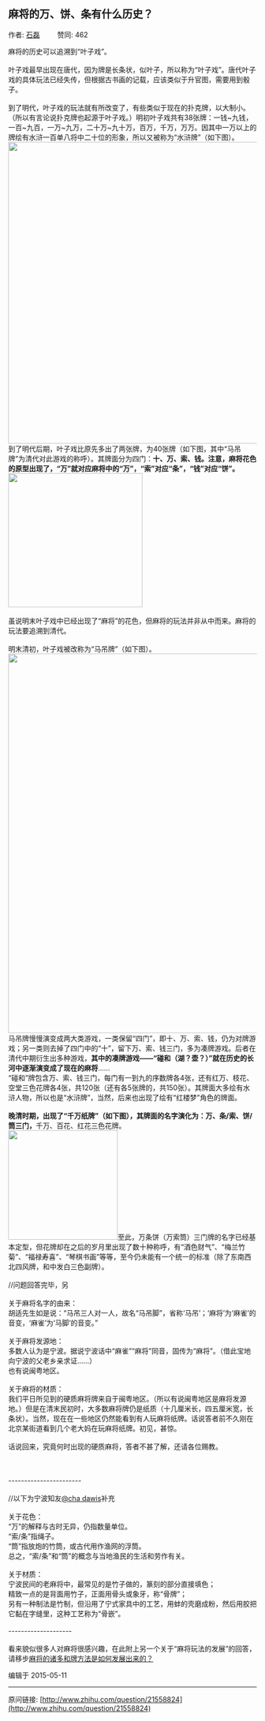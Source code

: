 ## 麻将的万、饼、条有什么历史？

作者: [石磊](http://www.zhihu.com/people/stooooone)&nbsp;&nbsp;&nbsp;&nbsp;&nbsp;&nbsp;&nbsp;&nbsp; 赞同: 462


麻将的历史可以追溯到“叶子戏”。<br><br>叶子戏最早出现在唐代，因为牌是长条状，似叶子，所以称为“叶子戏”。唐代叶子戏的具体玩法已经失传，但根据古书画的记载，应该类似于升官图，需要用到骰子。<br><br>到了明代，叶子戏的玩法就有所改变了，有些类似于现在的扑克牌，以大制小。（所以有言论说扑克牌也起源于叶子戏。）明初叶子戏共有38张牌：一钱~九钱，一百~九百，一万~九万，二十万~九十万，百万，千万，万万。因其中一万以上的牌绘有水浒一百单八将中二十位的形象，所以又被称为“水浒牌”（如下图）。<br><img src="http://pic2.zhimg.com/f81291add667385bb6d669519cfe2e6d_b.jpg" data-rawwidth="612" data-rawheight="405" class="origin_image zh-lightbox-thumb" width="612" data-original="http://pic2.zhimg.com/f81291add667385bb6d669519cfe2e6d_r.jpg"><br>到了明代后期，叶子戏比原先多出了两张牌，为40张牌（如下图，其中“马吊牌”为清代对此游戏的称呼）。其牌面分为四门：<b>十、万、索、钱。注意，麻将花色的原型出现了，“万”就对应麻将中的“万”，“索”对应“条”，“钱”对应“饼”。</b><br><img src="http://pic4.zhimg.com/ca257fc9aadf9efeb22e69b9e66c4ecb_b.jpg" data-rawwidth="272" data-rawheight="362" class="content_image" width="272"><br><br>虽说明末叶子戏中已经出现了“麻将”的花色，但麻将的玩法并非从中而来。麻将的玩法要追溯到清代。<br><br>明末清初，叶子戏被改称为“马吊牌”（如下图）。<br><img src="http://pic2.zhimg.com/841e279567f276150c033c0a025e5b89_b.jpg" data-rawwidth="770" data-rawheight="535" class="origin_image zh-lightbox-thumb" width="770" data-original="http://pic2.zhimg.com/841e279567f276150c033c0a025e5b89_r.jpg">马吊牌慢慢演变成两大类游戏，一类保留“四门”，即十、万、索、钱，仍为对牌游戏；另一类则去掉了四门中的“十”，留下万、索、钱三门，多为凑牌游戏。后者在清代中期衍生出多种游戏，<b>其中的凑牌游戏——“碰和（湖？壶？）”就在历史的长河中逐渐演变成了现在的麻将</b>……<br>“碰和”牌包含万、索、钱三门，每门有一到九的序数牌各4张，还有红万、枝花、空堂三色花牌各4张，共120张（还有各5张牌的，共150张）。其牌面大多绘有水浒人物，所以也是“水浒牌”，当然，后来也出现了绘有“红楼梦”角色的牌面。<br><br><b>晚清时期，出现了“千万纸牌”（如下图），其牌面的名字演化为：万、条/索、饼/筒三门，</b>千万、百花、红花三色花牌。<br><img src="http://pic3.zhimg.com/4decb4e837ba1d6ba6a69f899bbb5606_b.jpg" data-rawwidth="222" data-rawheight="207" class="content_image" width="222">至此，万条饼（万索筒）三门牌的名字已经基本定型，但花牌却在之后的岁月里出现了数十种称呼，有“酒色财气”、“梅兰竹菊”、“福禄寿喜”、“琴棋书画”等等，至今仍未能有一个统一的标准（除了东南西北四风牌，和中发白三色副牌）。<br><br>//问题回答完毕，另<br><br>关于麻将名字的由来：<br>胡适先生如是说：“马吊三人对一人，故名“马吊脚”，省称‘马吊’；‘麻将’为‘麻雀’的音变，‘麻雀’为‘马脚’的音变。”<br><br>关于麻将发源地：<br>多数人认为是宁波。据说宁波话中“麻雀”“麻将”同音，固传为“麻将”。（借此宝地向宁波的父老乡亲求证……）<br>也有说闽粤地区。<br><br>关于麻将的材质：<br>我们平日所见到的硬质麻将牌来自于闽粤地区。（所以有说闽粤地区是麻将发源地。）但是在清末民初时，大多数麻将牌仍是纸质（十几厘米长，四五厘米宽，长条状）。当然，现在在一些地区仍然能看到有人玩麻将纸牌。话说答者前不久刚在北京某街道看到几个老大妈在玩麻将纸牌。初见，甚惊。<br><br>话说回来，究竟何时出现的硬质麻将，答者不甚了解，还请各位赐教。<br><br><br><br>-----------------------<br><br>//以下为宁波知友<a class="member_mention" data-editable="true" data-title="@cha dawis" data-hash="629f88897d4bd3b91f5e9c4cbc1a2066" href="http://www.zhihu.com/people/629f88897d4bd3b91f5e9c4cbc1a2066" data-tip="p$b$629f88897d4bd3b91f5e9c4cbc1a2066">@cha dawis</a>补充<br><br>关于花色：<br>“万”的解释与古时无异，仍指数量单位。<br>“索/条”指绳子。<br>“筒”指放炮的竹筒，或古代用作渔网的浮筒。<br>总之，“索/条”和“筒”的概念与当地渔民的生活和劳作有关。<br><br>关于材质：<br>宁波民间的老麻将中，最常见的是竹子做的，篆刻的部分直接填色；<br>精致一点的是背面用竹子，正面用骨头或象牙，称“骨牌”；<br>另有一种制法是竹制，但沿用了宁式家具中的工艺，用蚌的壳磨成粉，然后用胶把它黏在字缝里，这种工艺称为“骨嵌”。<br><br>--------------------<br><br>看来貌似很多人对麻将很感兴趣，在此附上另一个关于“麻将玩法的发展”的回答，请移步<a href="http://www.zhihu.com/question/21566733/answer/18640278" class="internal">麻将的诸多和牌方法是如何发展出来的？</a>



编辑于 2015-05-11



---
原问链接: [http://www.zhihu.com/question/21558824](http://www.zhihu.com/question/21558824)